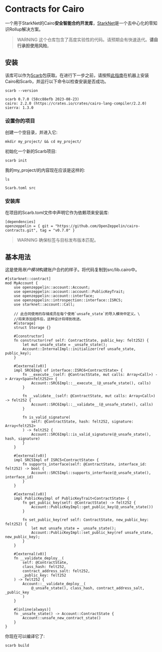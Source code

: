 # Contracts for Cairo
一个用于StarkNet的Cairo**安全智能合约开发库**，[StarkNet](https://starkware.co/product/starknet/)是一个去中心化的零知识Rollup解决方案。

> WARNING
这个仓库包含了高度实验性的代码。请预期会有快速迭代。**请自行承担使用风险**。

## 安装
该库可以作为[Scarb](https://docs.swmansion.com/scarb)包获取。在进行下一步之前，请按照[此指南](https://docs.swmansion.com/scarb/download.html)在机器上安装Cairo和Scarb，并运行以下命令以检查安装是否成功。
```
scarb --version

scarb 0.7.0 (58cc88efb 2023-08-23)
cairo: 2.2.0 (https://crates.io/crates/cairo-lang-compiler/2.2.0)
sierra: 1.3.0
```

### 设置你的项目
创建一个空目录，并进入它:
```
mkdir my_project/ && cd my_project/
```

初始化一个新的Scarb项目:
```
scarb init
```

我的my_project/的内容现在应该是这样的:
```
ls

Scarb.toml src
```

### 安装库
在项目的Scarb.toml文件中声明它作为依赖项来安装库:
```
[dependencies]
openzeppelin = { git = "https://github.com/OpenZeppelin/cairo-contracts.git", tag = "v0.7.0" }
```

> WARNING
确保标签与目标发布版本匹配。

## 基本用法
这是使用*账户模块*构建账户合约的样子。将代码复制到src/lib.cairo中。
```
#[starknet::contract]
mod MyAccount {
    use openzeppelin::account::Account;
    use openzeppelin::account::account::PublicKeyTrait;
    use openzeppelin::account::interface;
    use openzeppelin::introspection::interface::ISRC5;
    use starknet::account::Call;

    // 此合同使用的存储成员在每个使用`unsafe_state`的导入模块中定义。\
    //将来添加组件后，这种设计将得到改进。
    #[storage]
    struct Storage {}

    #[constructor]
    fn constructor(ref self: ContractState, public_key: felt252) {
        let mut unsafe_state = _unsafe_state();
        Account::InternalImpl::initializer(ref unsafe_state, public_key);
    }

    #[external(v0)]
    impl SRC6Impl of interface::ISRC6<ContractState> {
        fn __execute__(self: @ContractState, mut calls: Array<Call>) -> Array<Span<felt252>> {
            Account::SRC6Impl::__execute__(@_unsafe_state(), calls)
        }

        fn __validate__(self: @ContractState, mut calls: Array<Call>) -> felt252 {
            Account::SRC6Impl::__validate__(@_unsafe_state(), calls)
        }

        fn is_valid_signature(
            self: @ContractState, hash: felt252, signature: Array<felt252>
        ) -> felt252 {
            Account::SRC6Impl::is_valid_signature(@_unsafe_state(), hash, signature)
        }
    }

    #[external(v0)]
    impl SRC5Impl of ISRC5<ContractState> {
        fn supports_interface(self: @ContractState, interface_id: felt252) -> bool {
            Account::SRC5Impl::supports_interface(@_unsafe_state(), interface_id)
        }
    }

    #[external(v0)]
    impl PublicKeyImpl of PublicKeyTrait<ContractState> {
        fn get_public_key(self: @ContractState) -> felt252 {
            Account::PublicKeyImpl::get_public_key(@_unsafe_state())
        }

        fn set_public_key(ref self: ContractState, new_public_key: felt252) {
            let mut unsafe_state = _unsafe_state();
            Account::PublicKeyImpl::set_public_key(ref unsafe_state, new_public_key);
        }
    }

    #[external(v0)]
    fn __validate_deploy__(
        self: @ContractState,
        class_hash: felt252,
        contract_address_salt: felt252,
        _public_key: felt252
    ) -> felt252 {
        Account::__validate_deploy__(
            @_unsafe_state(), class_hash, contract_address_salt, _public_key
        )
    }

    #[inline(always)]
    fn _unsafe_state() -> Account::ContractState {
        Account::unsafe_new_contract_state()
    }
}
```

你现在可以编译它了:
```
scarb build
```